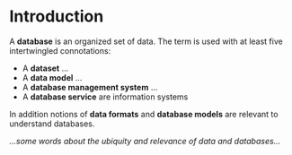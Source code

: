 # Introduction

A **database** is an organized set of data. The term is used with at least five intertwingled connotations:

* A **dataset** ...
* A **data model** ...
* A **database management system** ...
* A **database service** are information systems

In addition notions of **data formats** and **database models** are relevant to understand databases.

*...some words about the ubiquity and relevance of data and databases...*
